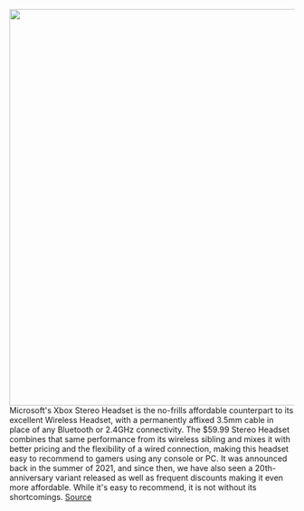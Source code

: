 <img src='https://cdn.vox-cdn.com/thumbor/8oeLs-wkKKVJS65nUOginLPRPqM=/0x0:2040x1360/1200x800/filters:focal(857x517:1183x843)/cdn.vox-cdn.com/uploads/chorus_image/image/70524765/adbenedetto_220214_5034_0011.0.jpg' width='700px' /><br/>
Microsoft's Xbox Stereo Headset is the no-frills affordable counterpart to its excellent Wireless Headset, with a permanently affixed 3.5mm cable in place of any Bluetooth or 2.4GHz connectivity. The $59.99 Stereo Headset combines that same performance from its wireless sibling and mixes it with better pricing and the flexibility of a wired connection, making this headset easy to recommend to gamers using any console or PC. It was announced back in the summer of 2021, and since then, we have also seen a 20th-anniversary variant released as well as frequent discounts making it even more affordable. While it's easy to recommend, it is not without its shortcomings.
<a href='https://www.theverge.com/22933892/microsoft-xbox-stereo-headset-review-gaming-headphones'> Source <a/>